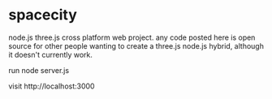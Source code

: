 # spacecity
node.js three.js cross platform web project.
any code posted here is open source for other people wanting to create a three.js node.js hybrid, although it doesn't currently work.

run
node server.js

visit
http://localhost:3000
